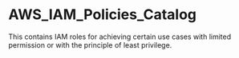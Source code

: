# AWS_IAM_Policies_Catalog
This contains IAM roles for achieving certain use cases with limited permission or with the principle of least privilege. 
